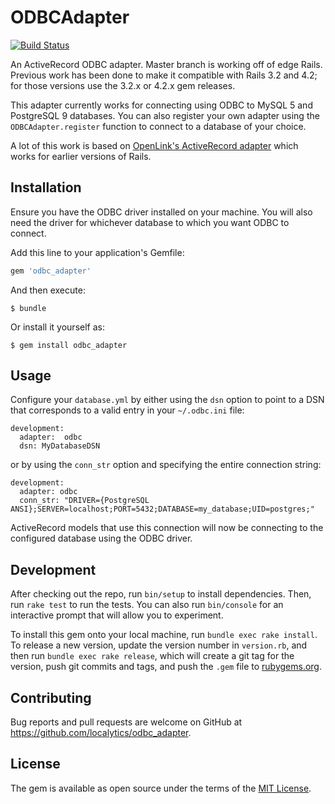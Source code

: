 # ODBCAdapter

[![Build Status](https://travis-ci.com/localytics/odbc_adapter.svg?token=kQUiABmGkzyHdJdMnCnv&branch=master)](https://travis-ci.com/localytics/odbc_adapter)

An ActiveRecord ODBC adapter. Master branch is working off of edge Rails. Previous work has been done to make it compatible with Rails 3.2 and 4.2; for those versions use the 3.2.x or 4.2.x gem releases.

This adapter currently works for connecting using ODBC to MySQL 5 and PostgreSQL 9 databases. You can also register your own adapter using the `ODBCAdapter.register` function to connect to a database of your choice.

A lot of this work is based on [OpenLink's ActiveRecord adapter](http://odbc-rails.rubyforge.org/) which works for earlier versions of Rails.

## Installation

Ensure you have the ODBC driver installed on your machine. You will also need the driver for whichever database to which you want ODBC to connect.

Add this line to your application's Gemfile:

```ruby
gem 'odbc_adapter'
```

And then execute:

    $ bundle

Or install it yourself as:

    $ gem install odbc_adapter

## Usage

Configure your `database.yml` by either using the `dsn` option to point to a DSN that corresponds to a valid entry in your `~/.odbc.ini` file:

```
development:
  adapter:  odbc
  dsn: MyDatabaseDSN
```

or by using the `conn_str` option and specifying the entire connection string:

```
development:
  adapter: odbc
  conn_str: "DRIVER={PostgreSQL ANSI};SERVER=localhost;PORT=5432;DATABASE=my_database;UID=postgres;"
```

ActiveRecord models that use this connection will now be connecting to the configured database using the ODBC driver.

## Development

After checking out the repo, run `bin/setup` to install dependencies. Then, run `rake test` to run the tests. You can also run `bin/console` for an interactive prompt that will allow you to experiment.

To install this gem onto your local machine, run `bundle exec rake install`. To release a new version, update the version number in `version.rb`, and then run `bundle exec rake release`, which will create a git tag for the version, push git commits and tags, and push the `.gem` file to [rubygems.org](https://rubygems.org).

## Contributing

Bug reports and pull requests are welcome on GitHub at https://github.com/localytics/odbc_adapter.

## License

The gem is available as open source under the terms of the [MIT License](http://opensource.org/licenses/MIT).
